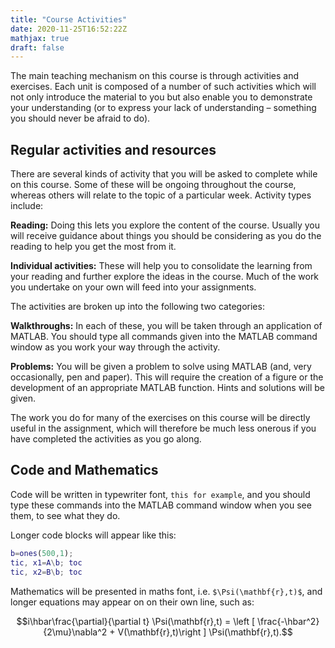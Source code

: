 ```yaml
---
title: "Course Activities"
date: 2020-11-25T16:52:22Z
mathjax: true
draft: false
---
```


The main teaching mechanism on this course is through activities and exercises.
Each unit is composed of a number of such activities which will not only introduce the material to you but also enable you to demonstrate your understanding (or to express your lack of understanding – something you should never be afraid to do).


## Regular activities and resources

There are several kinds of activity that you will be asked to complete while on this course.
Some of these will be ongoing throughout the course, whereas others will relate to the topic of a particular week.
Activity types include:

**Reading:**
Doing this lets you explore the content of the course.
Usually you will receive guidance about things you should be considering as you do the reading to help you get the most from it.

**Individual activities:**
These will help you to consolidate the learning from your reading and further explore the ideas in the course.
Much of the work you undertake on your own will feed into your assignments.

The activities are broken up into the following two categories:

**Walkthroughs:**
In each of these, you will be taken through an application of MATLAB.
You should type all commands given into the MATLAB command window as you work your way through the activity.

**Problems:**
You will be given a problem to solve using MATLAB (and, very occasionally, pen and paper).
This will require the creation of a figure or the development of an appropriate MATLAB function. Hints and solutions will be given.

The work you do for many of the exercises on this course will be directly useful in the assignment, which will therefore be much less onerous if you have completed the activities as you go along.


## Code and Mathematics

Code will be written in typewriter font, `this for example`, and you should type these commands into the MATLAB command window when you see them, to see what they do.

Longer code blocks will appear like this:

```matlab
b=ones(500,1);
tic, x1=A\b; toc
tic, x2=B\b; toc
```

 Mathematics will be presented in maths font, i.e. `$\Psi(\mathbf{r},t)$`, and longer equations may appear on on their own line, such as:

$$i\hbar\frac{\partial}{\partial t} \Psi(\mathbf{r},t) = \left [ \frac{-\hbar^2}{2\mu}\nabla^2 + V(\mathbf{r},t)\right ] \Psi(\mathbf{r},t).$$
